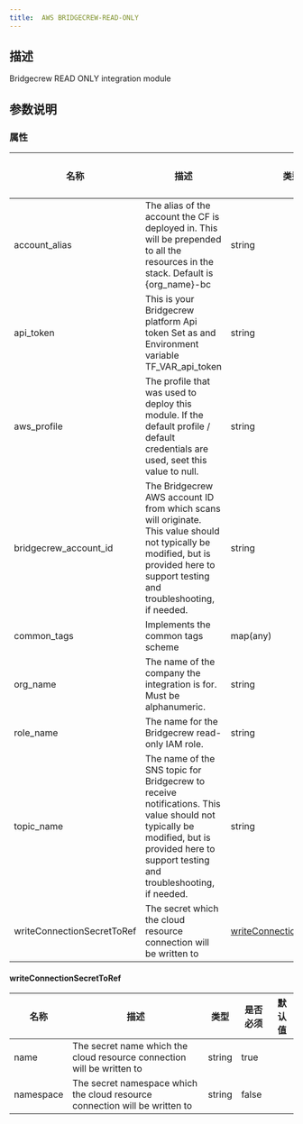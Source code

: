 ```yaml
---
title:  AWS BRIDGECREW-READ-ONLY
---
```


## 描述

Bridgecrew READ ONLY integration module

## 参数说明


### 属性

 名称 | 描述 | 类型 | 是否必须 | 默认值 
 ------------ | ------------- | ------------- | ------------- | ------------- 
 account_alias | The alias of the account the CF is deployed in. This will be prepended to all the resources in the stack. Default is {org_name}-bc | string | false |  
 api_token | This is your Bridgecrew platform Api token Set as and Environment variable TF_VAR_api_token | string | true |  
 aws_profile | The profile that was used to deploy this module. If the default profile / default credentials are used, seet this value to null. | string | true |  
 bridgecrew_account_id | The Bridgecrew AWS account ID from which scans will originate. This value should not typically be modified, but is provided here to support testing and troubleshooting, if needed. | string | false |  
 common_tags | Implements the common tags scheme | map(any) | false |  
 org_name | The name of the company the integration is for. Must be alphanumeric. | string | true |  
 role_name | The name for the Bridgecrew read-only IAM role. | string | false |  
 topic_name | The name of the SNS topic for Bridgecrew to receive notifications. This value should not typically be modified, but is provided here to support testing and troubleshooting, if needed. | string | false |  
 writeConnectionSecretToRef | The secret which the cloud resource connection will be written to | [writeConnectionSecretToRef](#writeConnectionSecretToRef) | false |  


#### writeConnectionSecretToRef

 名称 | 描述 | 类型 | 是否必须 | 默认值 
 ------------ | ------------- | ------------- | ------------- | ------------- 
 name | The secret name which the cloud resource connection will be written to | string | true |  
 namespace | The secret namespace which the cloud resource connection will be written to | string | false |  
